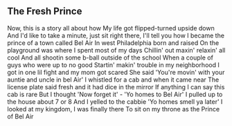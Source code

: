 ## The Fresh Prince

Now, this is a story all about how
My life got flipped-turned upside down
And I'd like to take a minute, just sit right there,
I'll tell you how I became the prince of a town called Bel Air
In west Philadelphia born and raised
On the playground was where I spent most of my days
Chillin' out maxin' relaxin' all cool
And all shootin some b-ball outside of the school
When a couple of guys who were up to no good
Startin' makin' trouble in my neighborhood
I got in one lil fight and my mom got scared
She said 'You're movin' with your auntie and uncle in bel Air'
I whistled for a cab and when it came near
The license plate said fresh and it had dice in the mirror
If anything I can say this cab is rare
But I thought 'Now forget it' - 'Yo homes to Bel Air'
I pulled up to the house about 7 or 8
And I yelled to the cabbie 'Yo homes smell ya later'
I looked at my kingdom, I was finally there
To sit on my throne as the Prince of Bel Air
